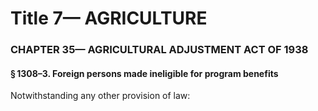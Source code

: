 
# Title 7— AGRICULTURE
### CHAPTER 35— AGRICULTURAL ADJUSTMENT ACT OF 1938
#### § 1308–3. Foreign persons made ineligible for program benefits

Notwithstanding any other provision of law:
